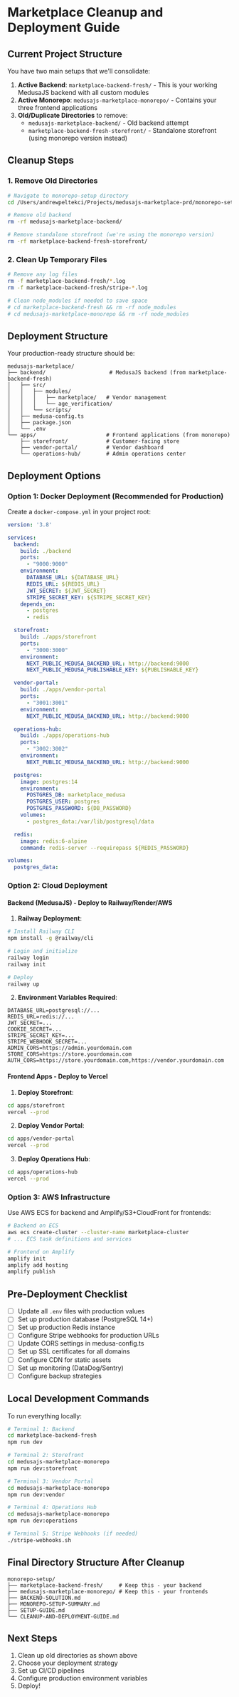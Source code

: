 # Marketplace Cleanup and Deployment Guide

## Current Project Structure

You have two main setups that we'll consolidate:

1. **Active Backend**: `marketplace-backend-fresh/` - This is your working MedusaJS backend with all custom modules
2. **Active Monorepo**: `medusajs-marketplace-monorepo/` - Contains your three frontend applications
3. **Old/Duplicate Directories** to remove:
   - `medusajs-marketplace-backend/` - Old backend attempt
   - `marketplace-backend-fresh-storefront/` - Standalone storefront (using monorepo version instead)

## Cleanup Steps

### 1. Remove Old Directories
```bash
# Navigate to monorepo-setup directory
cd /Users/andrewpeltekci/Projects/medusajs-marketplace-prd/monorepo-setup/

# Remove old backend
rm -rf medusajs-marketplace-backend/

# Remove standalone storefront (we're using the monorepo version)
rm -rf marketplace-backend-fresh-storefront/
```

### 2. Clean Up Temporary Files
```bash
# Remove any log files
rm -f marketplace-backend-fresh/*.log
rm -f marketplace-backend-fresh/stripe-*.log

# Clean node_modules if needed to save space
# cd marketplace-backend-fresh && rm -rf node_modules
# cd medusajs-marketplace-monorepo && rm -rf node_modules
```

## Deployment Structure

Your production-ready structure should be:

```
medusajs-marketplace/
├── backend/                    # MedusaJS backend (from marketplace-backend-fresh)
│   ├── src/
│   │   ├── modules/
│   │   │   ├── marketplace/   # Vendor management
│   │   │   └── age_verification/
│   │   └── scripts/
│   ├── medusa-config.ts
│   ├── package.json
│   └── .env
└── apps/                      # Frontend applications (from monorepo)
    ├── storefront/            # Customer-facing store
    ├── vendor-portal/         # Vendor dashboard
    └── operations-hub/        # Admin operations center
```

## Deployment Options

### Option 1: Docker Deployment (Recommended for Production)

Create a `docker-compose.yml` in your project root:

```yaml
version: '3.8'

services:
  backend:
    build: ./backend
    ports:
      - "9000:9000"
    environment:
      DATABASE_URL: ${DATABASE_URL}
      REDIS_URL: ${REDIS_URL}
      JWT_SECRET: ${JWT_SECRET}
      STRIPE_SECRET_KEY: ${STRIPE_SECRET_KEY}
    depends_on:
      - postgres
      - redis

  storefront:
    build: ./apps/storefront
    ports:
      - "3000:3000"
    environment:
      NEXT_PUBLIC_MEDUSA_BACKEND_URL: http://backend:9000
      NEXT_PUBLIC_MEDUSA_PUBLISHABLE_KEY: ${PUBLISHABLE_KEY}

  vendor-portal:
    build: ./apps/vendor-portal
    ports:
      - "3001:3001"
    environment:
      NEXT_PUBLIC_MEDUSA_BACKEND_URL: http://backend:9000

  operations-hub:
    build: ./apps/operations-hub
    ports:
      - "3002:3002"
    environment:
      NEXT_PUBLIC_MEDUSA_BACKEND_URL: http://backend:9000

  postgres:
    image: postgres:14
    environment:
      POSTGRES_DB: marketplace_medusa
      POSTGRES_USER: postgres
      POSTGRES_PASSWORD: ${DB_PASSWORD}
    volumes:
      - postgres_data:/var/lib/postgresql/data

  redis:
    image: redis:6-alpine
    command: redis-server --requirepass ${REDIS_PASSWORD}

volumes:
  postgres_data:
```

### Option 2: Cloud Deployment

#### Backend (MedusaJS) - Deploy to Railway/Render/AWS

1. **Railway Deployment**:
```bash
# Install Railway CLI
npm install -g @railway/cli

# Login and initialize
railway login
railway init

# Deploy
railway up
```

2. **Environment Variables Required**:
```
DATABASE_URL=postgresql://...
REDIS_URL=redis://...
JWT_SECRET=...
COOKIE_SECRET=...
STRIPE_SECRET_KEY=...
STRIPE_WEBHOOK_SECRET=...
ADMIN_CORS=https://admin.yourdomain.com
STORE_CORS=https://store.yourdomain.com
AUTH_CORS=https://store.yourdomain.com,https://vendor.yourdomain.com
```

#### Frontend Apps - Deploy to Vercel

1. **Deploy Storefront**:
```bash
cd apps/storefront
vercel --prod
```

2. **Deploy Vendor Portal**:
```bash
cd apps/vendor-portal
vercel --prod
```

3. **Deploy Operations Hub**:
```bash
cd apps/operations-hub
vercel --prod
```

### Option 3: AWS Infrastructure

Use AWS ECS for backend and Amplify/S3+CloudFront for frontends:

```bash
# Backend on ECS
aws ecs create-cluster --cluster-name marketplace-cluster
# ... ECS task definitions and services

# Frontend on Amplify
amplify init
amplify add hosting
amplify publish
```

## Pre-Deployment Checklist

- [ ] Update all `.env` files with production values
- [ ] Set up production database (PostgreSQL 14+)
- [ ] Set up production Redis instance
- [ ] Configure Stripe webhooks for production URLs
- [ ] Update CORS settings in medusa-config.ts
- [ ] Set up SSL certificates for all domains
- [ ] Configure CDN for static assets
- [ ] Set up monitoring (DataDog/Sentry)
- [ ] Configure backup strategies

## Local Development Commands

To run everything locally:

```bash
# Terminal 1: Backend
cd marketplace-backend-fresh
npm run dev

# Terminal 2: Storefront
cd medusajs-marketplace-monorepo
npm run dev:storefront

# Terminal 3: Vendor Portal
cd medusajs-marketplace-monorepo
npm run dev:vendor

# Terminal 4: Operations Hub
cd medusajs-marketplace-monorepo
npm run dev:operations

# Terminal 5: Stripe Webhooks (if needed)
./stripe-webhooks.sh
```

## Final Directory Structure After Cleanup

```
monorepo-setup/
├── marketplace-backend-fresh/     # Keep this - your backend
├── medusajs-marketplace-monorepo/ # Keep this - your frontends
├── BACKEND-SOLUTION.md
├── MONOREPO-SETUP-SUMMARY.md
├── SETUP-GUIDE.md
└── CLEANUP-AND-DEPLOYMENT-GUIDE.md
```

## Next Steps

1. Clean up old directories as shown above
2. Choose your deployment strategy
3. Set up CI/CD pipelines
4. Configure production environment variables
5. Deploy!